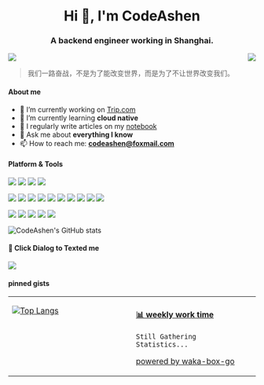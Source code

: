<h1 align="center">Hi 👋, I'm CodeAshen</h1>
<h3 align="center">A backend engineer working in Shanghai.</h3>

<p>
  <a href="https://count.getloli.com/get/@codeashen/"><img src="https://count.getloli.com/get/@codeashen"></a>
  <img src="https://weather-icon.journeyad.repl.co/@shanghai?v=1" align="right">
</p>

> 我们一路奋战，不是为了能改变世界，而是为了不让世界改变我们。

#### About me

- 🔭 I’m currently working on [Trip.com](www.trip.com)
- 🌱 I’m currently learning **cloud native**
- 📝 I regularly write articles on my [notebook](https://codeashen.github.io/notes/#/)
- 💬 Ask me about **everything I know**
- 📫 How to reach me: **codeashen@foxmail.com**

#### Platform & Tools

[![](https://img.shields.io/badge/-AWS-232F3E?style=flat-square&logo=Amazon-AWS&logoColor=ffffff)](https://aws.amazon.com/)
[![](https://img.shields.io/badge/-Alibaba%20Cloud-FF6A00?style=flat-square&logo=Alibaba-Cloud&logoColor=ffffff)](https://www.aliyun.com/)
[![](https://img.shields.io/badge/-Docker-2496ED?style=flat-square&logo=Docker&logoColor=ffffff)](https://www.docker.com/)
[![](https://img.shields.io/badge/-Kubernetes-326CE5?style=flat-square&logo=Kubernetes&logoColor=ffffff)](https://kubernetes.io/)

[![](https://img.shields.io/badge/-Java-3A75B0?style=flat-square&logo=OpenJDK&logoColor=ffffff)](https://www.java.com/)
[![](https://img.shields.io/badge/-Python-3776AB?style=flat-square&logo=Python&logoColor=ffffff)](https://www.python.org/)
[![](https://img.shields.io/badge/-Spring-6DB33F?style=flat-square&logo=Spring&logoColor=ffffff)](https://spring.io/)
[![](https://img.shields.io/badge/-MySQL-4479A1?style=flat-square&logo=MySQL&logoColor=ffffff)](https://www.mysql.com/)
[![](https://img.shields.io/badge/-Redis-DC382D?style=flat-square&logo=Redis&logoColor=ffffff)](https://redis.io/)
[![](https://img.shields.io/badge/-Elastic-005571?style=flat-square&logo=Elatic&logoColor=ffffff)](https://www.elastic.co/cn/)
[![](https://img.shields.io/badge/-RocketMQ-D77310?style=flat-square&logo=Apache-Rocketmq&logoColor=ffffff)](https://www.python.org/)
[![](https://img.shields.io/badge/-RabbitMQ-FF6600?style=flat-square&logo=RabbitMQ&logoColor=ffffff)](https://www.python.org/)
[![](https://img.shields.io/badge/-Maven-C71A36?style=flat-square&logo=Apache-Maven&logoColor=ffffff)](https://maven.apache.org/)
[![](https://img.shields.io/badge/-Gradle-02303A?style=flat-square&logo=Gradle&logoColor=ffffff)](https://gradle.org/)

[![](https://img.shields.io/badge/-HTML5-E34F26?style=flat-square&logo=HTML5&logoColor=white)](https://html.spec.whatwg.org/)
[![](https://img.shields.io/badge/-CSS3-1572B6?style=flat-square&logo=CSS3&logoColor=white)](https://www.w3.org/Style/CSS/)
[![](https://img.shields.io/badge/-JavaScript-F7DF1E?style=flat-square&logo=JavaScript&logoColor=white)](https://www.ecma-international.org/)
[![](https://img.shields.io/badge/-Node.js-43853D?style=flat-square&logo=Node.js&logoColor=ffffff)](https://nodejs.org/)
[![](https://img.shields.io/badge/-React-61DAFB?style=flat-square&logo=React&logoColor=ffffff)](https://reactjs.org/)

![CodeAshen's GitHub stats](https://github-readme-stats.vercel.app/api?username=codeashen&hide=issues&show_icons=true)

#### 💬 Click Dialog to Texted me

[![](https://chat.getloli.com/room/@codeashen.github/svg?width=600&height=280&limit=20&theme=light&title=codeashen@github:%20~&fontSize=13)](https://chat.getloli.com/room/@codeashen.github?title=CodeAshen%E7%9A%84%E7%95%99%E8%A8%80%E6%9D%BF)

#### pinned gists

<table>
<tr>
<td valign="top" width="50%">

[![Top Langs](https://github-readme-stats.vercel.app/api/top-langs/?username=codeashen&layout=compact)](https://github.com/anuraghazra/github-readme-stats)

</td>
<td valign="top" width="50%">
  
<!-- waka-box start -->
#### <a href="https://gist.github.com/b8a76e2f77fae9f88c83d7724b8260e5" target="_blank">📊 weekly work time</a>
```text
Still Gathering Statistics...
```
<!-- Powered by https://github.com/journey-ad/waka-box-go . -->
<!-- waka-box end -->
[powered by waka-box-go](https://github.com/codeashen/waka-box-go)

</td>
</tr>
</table>






<!--
### 
**codeashen/codeashen** is a ✨ _special_ ✨ repository because its `README.md` (this file) appears on your GitHub profile.

Here are some ideas to get you started:

- 🔭 I’m currently working on ...
- 🌱 I’m currently learning ...
- 👯 I’m looking to collaborate on ...
- 🤔 I’m looking for help with ...
- 💬 Ask me about ...
- 📫 How to reach me: ...
- 😄 Pronouns: ...
- ⚡ Fun fact: ...
-->
